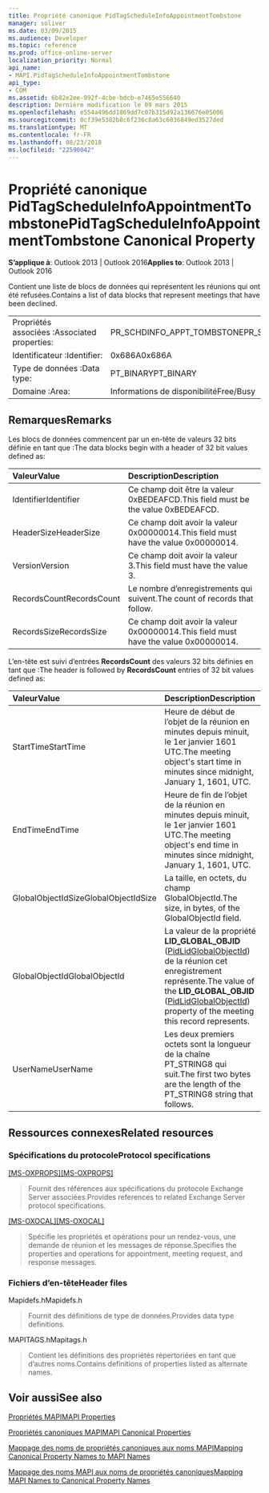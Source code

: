 ```yaml
---
title: Propriété canonique PidTagScheduleInfoAppointmentTombstone
manager: soliver
ms.date: 03/09/2015
ms.audience: Developer
ms.topic: reference
ms.prod: office-online-server
localization_priority: Normal
api_name:
- MAPI.PidTagScheduleInfoAppointmentTombstone
api_type:
- COM
ms.assetid: 6b82e2ee-992f-4cbe-bdcb-e7465e556640
description: Dernière modification le 09 mars 2015
ms.openlocfilehash: e554a496dd1869dd7c07b315d92a136676e05006
ms.sourcegitcommit: 0cf39e5382b8c6f236c8a63c6036849ed3527ded
ms.translationtype: MT
ms.contentlocale: fr-FR
ms.lasthandoff: 08/23/2018
ms.locfileid: "22590042"
---
```

# <a name="pidtagscheduleinfoappointmenttombstone-canonical-property"></a><span data-ttu-id="f98e8-103">Propriété canonique PidTagScheduleInfoAppointmentTombstone</span><span class="sxs-lookup"><span data-stu-id="f98e8-103">PidTagScheduleInfoAppointmentTombstone Canonical Property</span></span>

  
  
<span data-ttu-id="f98e8-104">**S’applique à**: Outlook 2013 | Outlook 2016</span><span class="sxs-lookup"><span data-stu-id="f98e8-104">**Applies to**: Outlook 2013 | Outlook 2016</span></span> 
  
<span data-ttu-id="f98e8-105">Contient une liste de blocs de données qui représentent les réunions qui ont été refusées.</span><span class="sxs-lookup"><span data-stu-id="f98e8-105">Contains a list of data blocks that represent meetings that have been declined.</span></span>
  
|||
|:-----|:-----|
|<span data-ttu-id="f98e8-106">Propriétés associées :</span><span class="sxs-lookup"><span data-stu-id="f98e8-106">Associated properties:</span></span>  <br/> |<span data-ttu-id="f98e8-107">PR_SCHDINFO_APPT_TOMBSTONE</span><span class="sxs-lookup"><span data-stu-id="f98e8-107">PR_SCHDINFO_APPT_TOMBSTONE</span></span>  <br/> |
|<span data-ttu-id="f98e8-108">Identificateur :</span><span class="sxs-lookup"><span data-stu-id="f98e8-108">Identifier:</span></span>  <br/> |<span data-ttu-id="f98e8-109">0x686A</span><span class="sxs-lookup"><span data-stu-id="f98e8-109">0x686A</span></span>  <br/> |
|<span data-ttu-id="f98e8-110">Type de données :</span><span class="sxs-lookup"><span data-stu-id="f98e8-110">Data type:</span></span>  <br/> |<span data-ttu-id="f98e8-111">PT_BINARY</span><span class="sxs-lookup"><span data-stu-id="f98e8-111">PT_BINARY</span></span>  <br/> |
|<span data-ttu-id="f98e8-112">Domaine :</span><span class="sxs-lookup"><span data-stu-id="f98e8-112">Area:</span></span>  <br/> |<span data-ttu-id="f98e8-113">Informations de disponibilité</span><span class="sxs-lookup"><span data-stu-id="f98e8-113">Free/Busy</span></span>  <br/> |
   
## <a name="remarks"></a><span data-ttu-id="f98e8-114">Remarques</span><span class="sxs-lookup"><span data-stu-id="f98e8-114">Remarks</span></span>

<span data-ttu-id="f98e8-115">Les blocs de données commencent par un en-tête de valeurs 32 bits définie en tant que :</span><span class="sxs-lookup"><span data-stu-id="f98e8-115">The data blocks begin with a header of 32 bit values defined as:</span></span>
  
|<span data-ttu-id="f98e8-116">**Valeur**</span><span class="sxs-lookup"><span data-stu-id="f98e8-116">**Value**</span></span>|<span data-ttu-id="f98e8-117">**Description**</span><span class="sxs-lookup"><span data-stu-id="f98e8-117">**Description**</span></span>|
|:-----|:-----|
|<span data-ttu-id="f98e8-118">Identifier</span><span class="sxs-lookup"><span data-stu-id="f98e8-118">Identifier</span></span>  <br/> |<span data-ttu-id="f98e8-119">Ce champ doit être la valeur 0xBEDEAFCD.</span><span class="sxs-lookup"><span data-stu-id="f98e8-119">This field must be the value 0xBEDEAFCD.</span></span>  <br/> |
|<span data-ttu-id="f98e8-120">HeaderSize</span><span class="sxs-lookup"><span data-stu-id="f98e8-120">HeaderSize</span></span>  <br/> |<span data-ttu-id="f98e8-121">Ce champ doit avoir la valeur 0x00000014.</span><span class="sxs-lookup"><span data-stu-id="f98e8-121">This field must have the value 0x00000014.</span></span>  <br/> |
|<span data-ttu-id="f98e8-122">Version</span><span class="sxs-lookup"><span data-stu-id="f98e8-122">Version</span></span>  <br/> |<span data-ttu-id="f98e8-123">Ce champ doit avoir la valeur 3.</span><span class="sxs-lookup"><span data-stu-id="f98e8-123">This field must have the value 3.</span></span>  <br/> |
|<span data-ttu-id="f98e8-124">RecordsCount</span><span class="sxs-lookup"><span data-stu-id="f98e8-124">RecordsCount</span></span>  <br/> |<span data-ttu-id="f98e8-125">Le nombre d’enregistrements qui suivent.</span><span class="sxs-lookup"><span data-stu-id="f98e8-125">The count of records that follow.</span></span>  <br/> |
|<span data-ttu-id="f98e8-126">RecordsSize</span><span class="sxs-lookup"><span data-stu-id="f98e8-126">RecordsSize</span></span>  <br/> |<span data-ttu-id="f98e8-127">Ce champ doit avoir la valeur 0x00000014.</span><span class="sxs-lookup"><span data-stu-id="f98e8-127">This field must have the value 0x00000014.</span></span>  <br/> |
   
<span data-ttu-id="f98e8-128">L’en-tête est suivi d’entrées **RecordsCount** des valeurs 32 bits définies en tant que :</span><span class="sxs-lookup"><span data-stu-id="f98e8-128">The header is followed by **RecordsCount** entries of 32 bit values defined as:</span></span> 
  
|<span data-ttu-id="f98e8-129">**Valeur**</span><span class="sxs-lookup"><span data-stu-id="f98e8-129">**Value**</span></span>|<span data-ttu-id="f98e8-130">**Description**</span><span class="sxs-lookup"><span data-stu-id="f98e8-130">**Description**</span></span>|
|:-----|:-----|
|<span data-ttu-id="f98e8-131">StartTime</span><span class="sxs-lookup"><span data-stu-id="f98e8-131">StartTime</span></span>  <br/> |<span data-ttu-id="f98e8-132">Heure de début de l’objet de la réunion en minutes depuis minuit, le 1er janvier 1601 UTC.</span><span class="sxs-lookup"><span data-stu-id="f98e8-132">The meeting object's start time in minutes since midnight, January 1, 1601, UTC.</span></span>  <br/> |
|<span data-ttu-id="f98e8-133">EndTime</span><span class="sxs-lookup"><span data-stu-id="f98e8-133">EndTime</span></span>  <br/> |<span data-ttu-id="f98e8-134">Heure de fin de l’objet de la réunion en minutes depuis minuit, le 1er janvier 1601 UTC.</span><span class="sxs-lookup"><span data-stu-id="f98e8-134">The meeting object's end time in minutes since midnight, January 1, 1601, UTC.</span></span>  <br/> |
|<span data-ttu-id="f98e8-135">GlobalObjectIdSize</span><span class="sxs-lookup"><span data-stu-id="f98e8-135">GlobalObjectIdSize</span></span>  <br/> |<span data-ttu-id="f98e8-136">La taille, en octets, du champ GlobalObjectId.</span><span class="sxs-lookup"><span data-stu-id="f98e8-136">The size, in bytes, of the GlobalObjectId field.</span></span>  <br/> |
|<span data-ttu-id="f98e8-137">GlobalObjectId</span><span class="sxs-lookup"><span data-stu-id="f98e8-137">GlobalObjectId</span></span>  <br/> |<span data-ttu-id="f98e8-138">La valeur de la propriété **LID_GLOBAL_OBJID** ([PidLidGlobalObjectId](pidlidglobalobjectid-canonical-property.md)) de la réunion cet enregistrement représente.</span><span class="sxs-lookup"><span data-stu-id="f98e8-138">The value of the **LID_GLOBAL_OBJID** ([PidLidGlobalObjectId](pidlidglobalobjectid-canonical-property.md)) property of the meeting this record represents.</span></span>  <br/> |
|<span data-ttu-id="f98e8-139">UserName</span><span class="sxs-lookup"><span data-stu-id="f98e8-139">UserName</span></span>  <br/> |<span data-ttu-id="f98e8-140">Les deux premiers octets sont la longueur de la chaîne PT_STRING8 qui suit.</span><span class="sxs-lookup"><span data-stu-id="f98e8-140">The first two bytes are the length of the PT_STRING8 string that follows.</span></span>  <br/> |
   
## <a name="related-resources"></a><span data-ttu-id="f98e8-141">Ressources connexes</span><span class="sxs-lookup"><span data-stu-id="f98e8-141">Related resources</span></span>

### <a name="protocol-specifications"></a><span data-ttu-id="f98e8-142">Spécifications du protocole</span><span class="sxs-lookup"><span data-stu-id="f98e8-142">Protocol specifications</span></span>

<span data-ttu-id="f98e8-143">[[MS-OXPROPS]](http://msdn.microsoft.com/library/f6ab1613-aefe-447d-a49c-18217230b148%28Office.15%29.aspx)</span><span class="sxs-lookup"><span data-stu-id="f98e8-143">[[MS-OXPROPS]](http://msdn.microsoft.com/library/f6ab1613-aefe-447d-a49c-18217230b148%28Office.15%29.aspx)</span></span>
  
> <span data-ttu-id="f98e8-144">Fournit des références aux spécifications du protocole Exchange Server associées.</span><span class="sxs-lookup"><span data-stu-id="f98e8-144">Provides references to related Exchange Server protocol specifications.</span></span>
    
<span data-ttu-id="f98e8-145">[[MS-OXOCAL]](http://msdn.microsoft.com/library/09861fde-c8e4-4028-9346-e7c214cfdba1%28Office.15%29.aspx)</span><span class="sxs-lookup"><span data-stu-id="f98e8-145">[[MS-OXOCAL]](http://msdn.microsoft.com/library/09861fde-c8e4-4028-9346-e7c214cfdba1%28Office.15%29.aspx)</span></span>
  
> <span data-ttu-id="f98e8-146">Spécifie les propriétés et opérations pour un rendez-vous, une demande de réunion et les messages de réponse.</span><span class="sxs-lookup"><span data-stu-id="f98e8-146">Specifies the properties and operations for appointment, meeting request, and response messages.</span></span>
    
### <a name="header-files"></a><span data-ttu-id="f98e8-147">Fichiers d’en-tête</span><span class="sxs-lookup"><span data-stu-id="f98e8-147">Header files</span></span>

<span data-ttu-id="f98e8-148">Mapidefs.h</span><span class="sxs-lookup"><span data-stu-id="f98e8-148">Mapidefs.h</span></span>
  
> <span data-ttu-id="f98e8-149">Fournit des définitions de type de données.</span><span class="sxs-lookup"><span data-stu-id="f98e8-149">Provides data type definitions.</span></span>
    
<span data-ttu-id="f98e8-150">MAPITAGS.h</span><span class="sxs-lookup"><span data-stu-id="f98e8-150">Mapitags.h</span></span>
  
> <span data-ttu-id="f98e8-151">Contient les définitions des propriétés répertoriées en tant que d’autres noms.</span><span class="sxs-lookup"><span data-stu-id="f98e8-151">Contains definitions of properties listed as alternate names.</span></span>
    
## <a name="see-also"></a><span data-ttu-id="f98e8-152">Voir aussi</span><span class="sxs-lookup"><span data-stu-id="f98e8-152">See also</span></span>



[<span data-ttu-id="f98e8-153">Propriétés MAPI</span><span class="sxs-lookup"><span data-stu-id="f98e8-153">MAPI Properties</span></span>](mapi-properties.md)
  
[<span data-ttu-id="f98e8-154">Propriétés canoniques MAPI</span><span class="sxs-lookup"><span data-stu-id="f98e8-154">MAPI Canonical Properties</span></span>](mapi-canonical-properties.md)
  
[<span data-ttu-id="f98e8-155">Mappage des noms de propriétés canoniques aux noms MAPI</span><span class="sxs-lookup"><span data-stu-id="f98e8-155">Mapping Canonical Property Names to MAPI Names</span></span>](mapping-canonical-property-names-to-mapi-names.md)
  
[<span data-ttu-id="f98e8-156">Mappage des noms MAPI aux noms de propriétés canoniques</span><span class="sxs-lookup"><span data-stu-id="f98e8-156">Mapping MAPI Names to Canonical Property Names</span></span>](mapping-mapi-names-to-canonical-property-names.md)

